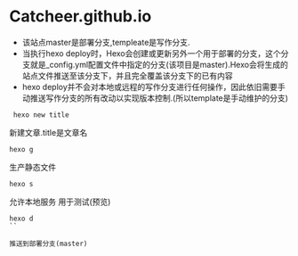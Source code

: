 # Catcheer.github.io

 + 该站点master是部署分支,templeate是写作分支.
 + 当执行hexo deploy时，Hexo会创建或更新另外一个用于部署的分支，这个分支就是_config.yml配置文件中指定的分支(该项目是master).Hexo会将生成的站点文件推送至该分支下，并且完全覆盖该分支下的已有内容
 + hexo deploy并不会对本地或远程的写作分支进行任何操作，因此依旧需要手动推送写作分支的所有改动以实现版本控制.(所以template是手动维护的分支)



```
 hexo new title 
```
新建文章.title是文章名

```
hexo g
```
生产静态文件

```
hexo s
```
允许本地服务 用于测试(预览)

```
hexo d
``

推送到部署分支(master)

